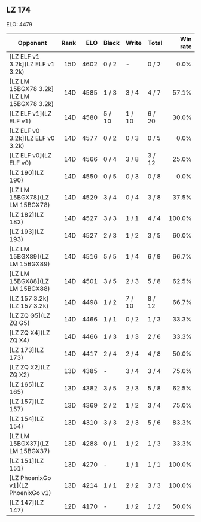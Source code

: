 ## LZ 174 ##

ELO: 4479

Opponent | Rank | ELO | Black | Write | Total | Win rate
---------|-----:|----:|-------|-------|-------|-------:
[LZ ELF v1 3.2k](LZ ELF v1 3.2k) | 15D | 4602 | 0 / 2 | - | 0 / 2 | 0.0%
[LZ LM 15BGX78 3.2k](LZ LM 15BGX78 3.2k) | 14D | 4585 | 1 / 3 | 3 / 4 | 4 / 7 | 57.1%
[LZ ELF v1](LZ ELF v1) | 14D | 4580 | 5 / 10 | 1 / 10 | 6 / 20 | 30.0%
[LZ ELF v0 3.2k](LZ ELF v0 3.2k) | 14D | 4577 | 0 / 2 | 0 / 3 | 0 / 5 | 0.0%
[LZ ELF v0](LZ ELF v0) | 14D | 4566 | 0 / 4 | 3 / 8 | 3 / 12 | 25.0%
[LZ 190](LZ 190) | 14D | 4550 | 0 / 5 | 0 / 3 | 0 / 8 | 0.0%
[LZ LM 15BGX78](LZ LM 15BGX78) | 14D | 4529 | 3 / 4 | 0 / 4 | 3 / 8 | 37.5%
[LZ 182](LZ 182) | 14D | 4527 | 3 / 3 | 1 / 1 | 4 / 4 | 100.0%
[LZ 193](LZ 193) | 14D | 4527 | 2 / 3 | 1 / 2 | 3 / 5 | 60.0%
[LZ LM 15BGX89](LZ LM 15BGX89) | 14D | 4516 | 5 / 5 | 1 / 4 | 6 / 9 | 66.7%
[LZ LM 15BGX88](LZ LM 15BGX88) | 14D | 4501 | 3 / 5 | 2 / 3 | 5 / 8 | 62.5%
[LZ 157 3.2k](LZ 157 3.2k) | 14D | 4498 | 1 / 2 | 7 / 10 | 8 / 12 | 66.7%
[LZ ZQ G5](LZ ZQ G5) | 14D | 4466 | 1 / 1 | 0 / 2 | 1 / 3 | 33.3%
[LZ ZQ X4](LZ ZQ X4) | 14D | 4466 | 1 / 3 | 1 / 3 | 2 / 6 | 33.3%
[LZ 173](LZ 173) | 14D | 4417 | 2 / 4 | 2 / 4 | 4 / 8 | 50.0%
[LZ ZQ X2](LZ ZQ X2) | 13D | 4385 | - | 3 / 4 | 3 / 4 | 75.0%
[LZ 165](LZ 165) | 13D | 4382 | 3 / 5 | 2 / 3 | 5 / 8 | 62.5%
[LZ 157](LZ 157) | 13D | 4369 | 2 / 2 | 1 / 2 | 3 / 4 | 75.0%
[LZ 154](LZ 154) | 13D | 4310 | 3 / 3 | 2 / 3 | 5 / 6 | 83.3%
[LZ LM 15BGX37](LZ LM 15BGX37) | 13D | 4288 | 0 / 1 | 1 / 2 | 1 / 3 | 33.3%
[LZ 151](LZ 151) | 13D | 4270 | - | 1 / 1 | 1 / 1 | 100.0%
[LZ PhoenixGo v1](LZ PhoenixGo v1) | 13D | 4214 | 1 / 1 | 2 / 2 | 3 / 3 | 100.0%
[LZ 147](LZ 147) | 12D | 4170 | - | 1 / 2 | 1 / 2 | 50.0%
